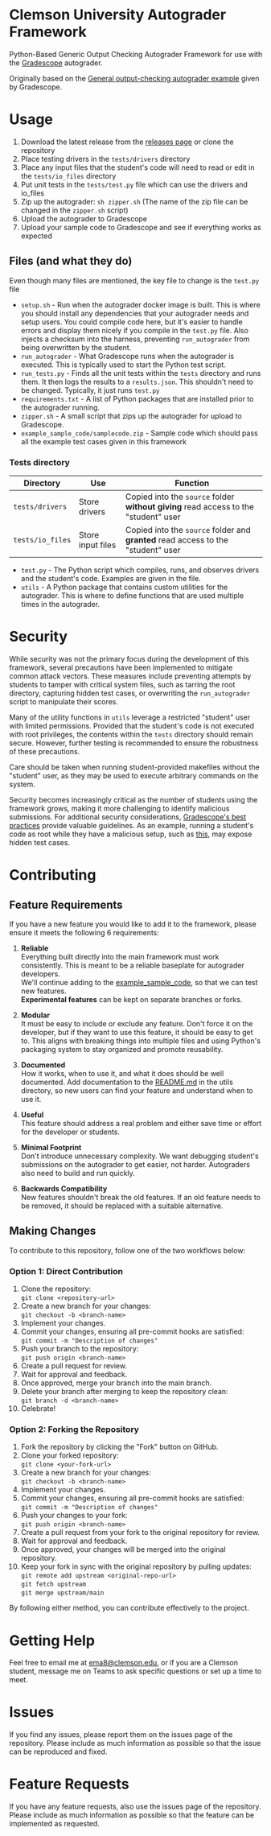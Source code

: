 # Clemson University Autograder Framework 

Python-Based Generic Output Checking Autograder Framework for use with the 
[Gradescope](https://gradescope.com) autograder.

Originally based on the 
[General output-checking autograder example](https://gradescope-autograders.readthedocs.io/en/latest/diff_general/)
given by Gradescope.

# Usage
1. Download the latest release from the [releases page](https://github.com/Elan456/cu-autograder-framework/releases) 
or clone the repository
2. Place testing drivers in the `tests/drivers` directory
3. Place any input files that the student's code will need to read or edit in the `tests/io_files` directory
4. Put unit tests in the `tests/test.py` file which can use the drivers and io_files
5. Zip up the autograder: `sh zipper.sh` (The name of the zip file can be changed in the `zipper.sh` script)
6. Upload the autograder to Gradescope
7. Upload your sample code to Gradescope and see if everything works as expected

## Files (and what they do)

Even though many files are mentioned, the key file to change is the `test.py` file

* `setup.sh` - Run when the autograder docker image is built. This is where
  you should install any dependencies that your autograder needs and setup 
  users. You could compile code here, but it's easier to handle errors and 
  display them nicely if you compile in the `test.py` file. Also injects a
  checksum into the harness, preventing `run_autograder` from being overwritten
  by the student.  
* `run_autograder` - What Gradescope runs when the autograder is executed.
  This is typically used to start the Python test script.
* `run_tests.py` - Finds all the unit tests within the `tests` directory
  and runs them. It then logs the results to a `results.json`. 
  This shouldn't need to be changed. Typically, it just runs `test.py`
* `requirements.txt` - A list of Python packages that are installed
prior to the autograder running.
* `zipper.sh` - A small script that zips up the autograder for upload to 
  Gradescope.
* `example_sample_code/samplecode.zip` - Sample code which should pass
all the example test cases given in this framework

### Tests directory


| Directory        | Use                      | Function                                                                         |
|------------------|--------------------------|----------------------------------------------------------------------------------|
| `tests/drivers`  | Store drivers | Copied into the `source` folder **without giving** read access to the "student" user      |
| `tests/io_files` | Store input files        | Copied into the `source` folder and **granted** read access to the "student" user      |

* `test.py` - The Python script which compiles, runs, and observes drivers and
  the student's code. Examples are given in the file.
* `utils` - A Python package that contains custom utilities for the autograder.
  This is where to define functions that are used multiple times in the autograder.


# Security

While security was not the primary focus during the development of this framework, several precautions have been implemented to mitigate common attack vectors. These measures include preventing attempts by students to tamper with critical system files, such as tarring the root directory, capturing hidden test cases, or overwriting the `run_autograder` script to manipulate their scores.

Many of the utility functions in `utils` leverage a restricted "student" user with limited permissions. Provided that the student's code is not executed with root privileges, the contents within the `tests` directory should remain secure. However, further testing is recommended to ensure the robustness of these precautions.

Care should be taken when running student-provided makefiles without the "student" user, as they may be used to execute arbitrary commands on the system.

Security becomes increasingly critical as the number of students using the framework grows, making it more challenging to identify malicious submissions. For additional security considerations, [Gradescope's best practices](https://gradescope-autograders.readthedocs.io/en/latest/best_practices/) provide valuable guidelines. As an example, running a student's code as root while they have a malicious setup, such as [this](https://www.reddit.com/r/csMajors/comments/rlkf55/if_your_school_uses_gradescope_autograder_hidden/), may expose hidden test cases. 

# Contributing

## Feature Requirements

If you have a new feature you would like to add it to the framework, please ensure it meets the following 6 requirements:

1. **Reliable**  
   Everything built directly into the main framework must work consistently. This is meant to be a reliable baseplate for
   autograder developers.   
   We'll continue adding to the [example_sample_code](example_sample_code), so that 
   we can test new features.    
   **Experimental features** can be kept on separate branches or forks. 

2. **Modular**   
   It must be easy to include or exclude any feature. Don't force it on the developer,
   but if they want to use this feature, it should be easy to get to. This aligns with
   breaking things into multiple files and using Python's packaging system to stay
   organized and promote reusability.

3. **Documented**     
   How it works, when to use it, and what it does should be well documented.
   Add documentation to the [README.md](/tests/utils/README.md) in the utils directory,
   so new users can find your feature and understand when to use it. 

4. **Useful**    
   This feature should address a real problem and either save time or effort for the developer or students.

5. **Minimal Footprint**    
   Don't introduce unnecessary complexity. We want debugging student's submissions on the autograder
   to get easier, not harder. Autograders also need to build and run quickly. 

6. **Backwards Compatibility**      
   New features shouldn't break the old features.
   If an old feature needs to be removed, it should be replaced
   with a suitable alternative. 

## Making Changes

To contribute to this repository, follow one of the two workflows below:

### Option 1: Direct Contribution
1. Clone the repository:  
   `git clone <repository-url>`
2. Create a new branch for your changes:  
   `git checkout -b <branch-name>`
3. Implement your changes.
4. Commit your changes, ensuring all pre-commit hooks are satisfied:  
   `git commit -m "Description of changes"`
5. Push your branch to the repository:  
   `git push origin <branch-name>`
6. Create a pull request for review.
7. Wait for approval and feedback.
8. Once approved, merge your branch into the main branch.
9. Delete your branch after merging to keep the repository clean:  
   `git branch -d <branch-name>`
10. Celebrate!

### Option 2: Forking the Repository
1. Fork the repository by clicking the "Fork" button on GitHub.
2. Clone your forked repository:  
   `git clone <your-fork-url>`
3. Create a new branch for your changes:  
   `git checkout -b <branch-name>`
4. Implement your changes.
5. Commit your changes, ensuring all pre-commit hooks are satisfied:  
   `git commit -m "Description of changes"`
6. Push your changes to your fork:  
   `git push origin <branch-name>`
7. Create a pull request from your fork to the original repository for review.
8. Wait for approval and feedback.
9. Once approved, your changes will be merged into the original repository.
10. Keep your fork in sync with the original repository by pulling updates:  
   `git remote add upstream <original-repo-url>`  
   `git fetch upstream`  
   `git merge upstream/main`

By following either method, you can contribute effectively to the project.

# Getting Help 
Feel free to email me at [ema8@clemson.edu](mailto:ema8@clemson.edu), or if you are a Clemson student,
message me on Teams to ask specific questions or set up a time to meet.

# Issues
If you find any issues, please report them on the issues page
of the repository. Please include as much information as possible
so that the issue can be reproduced and fixed.

# Feature Requests
If you have any feature requests, also use the issues
page of the repository. Please include as much information as possible
so that the feature can be implemented as requested.

